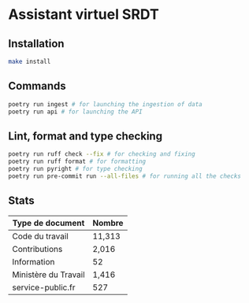 # Assistant virtuel SRDT

## Installation

```sh
make install
```

## Commands

```sh
poetry run ingest # for launching the ingestion of data
poetry run api # for launching the API
```

## Lint, format and type checking

```sh
poetry run ruff check --fix # for checking and fixing
poetry run ruff format # for formatting
poetry run pyright # for type checking
poetry run pre-commit run --all-files # for running all the checks
```

## Stats

| Type de document     | Nombre |
| -------------------- | ------ |
| Code du travail      | 11,313 |
| Contributions        | 2,016  |
| Information          | 52     |
| Ministère du Travail | 1,416  |
| service-public.fr    | 527    |

